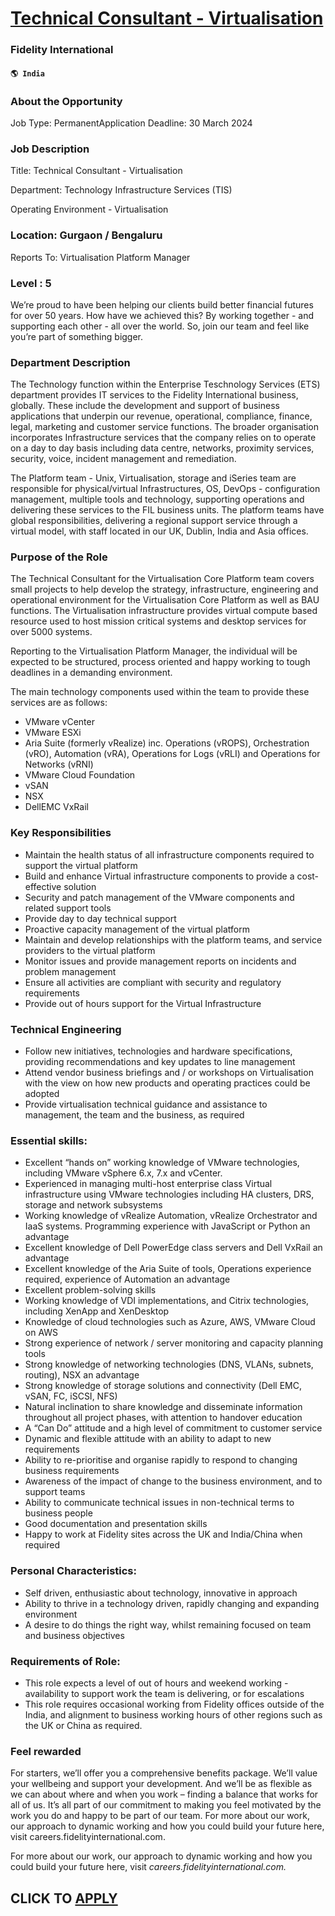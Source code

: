 # [Technical Consultant - Virtualisation](https://www.remotewlb.com/apply/technical-consultant-virtualisation)  
### Fidelity International  
#### `🌎 India`  

### About the Opportunity

Job Type: PermanentApplication Deadline: 30 March 2024

### Job Description

Title: Technical Consultant - Virtualisation

Department: Technology Infrastructure Services (TIS)

Operating Environment - Virtualisation

### Location: Gurgaon / Bengaluru

Reports To: Virtualisation Platform Manager

### Level : 5

We’re proud to have been helping our clients build better financial futures for over 50 years. How have we achieved this? By working together - and supporting each other - all over the world. So, join our team and feel like you’re part of something bigger.

### Department Description

The Technology function within the Enterprise Teschnology Services (ETS) department provides IT services to the Fidelity International business, globally. These include the development and support of business applications that underpin our revenue, operational, compliance, finance, legal, marketing and customer service functions. The broader organisation incorporates Infrastructure services that the company relies on to operate on a day to day basis including data centre, networks, proximity services, security, voice, incident management and remediation.

The Platform team - Unix, Virtualisation, storage and iSeries team are responsible for physical/virtual Infrastructures, OS, DevOps - configuration management, multiple tools and technology, supporting operations and delivering these services to the FIL business units. The platform teams have global responsibilities, delivering a regional support service through a virtual model, with staff located in our UK, Dublin, India and Asia offices.

### Purpose of the Role

The Technical Consultant for the Virtualisation Core Platform team covers small projects to help develop the strategy, infrastructure, engineering and operational environment for the Virtualisation Core Platform as well as BAU functions. The Virtualisation infrastructure provides virtual compute based resource used to host mission critical systems and desktop services for over 5000 systems.

Reporting to the Virtualisation Platform Manager, the individual will be expected to be structured, process oriented and happy working to tough deadlines in a demanding environment.

The main technology components used within the team to provide these services are as follows:

  * VMware vCenter
  * VMware ESXi
  * Aria Suite (formerly vRealize) inc. Operations (vROPS), Orchestration (vRO), Automation (vRA), Operations for Logs (vRLI) and Operations for Networks (vRNI)
  * VMware Cloud Foundation
  * vSAN
  * NSX
  * DellEMC VxRail

### Key Responsibilities

  * Maintain the health status of all infrastructure components required to support the virtual platform
  * Build and enhance Virtual infrastructure components to provide a cost-effective solution
  * Security and patch management of the VMware components and related support tools
  * Provide day to day technical support
  * Proactive capacity management of the virtual platform
  * Maintain and develop relationships with the platform teams, and service providers to the virtual platform
  * Monitor issues and provide management reports on incidents and problem management
  * Ensure all activities are compliant with security and regulatory requirements
  * Provide out of hours support for the Virtual Infrastructure

### Technical Engineering

  * Follow new initiatives, technologies and hardware specifications, providing recommendations and key updates to line management
  * Attend vendor business briefings and / or workshops on Virtualisation with the view on how new products and operating practices could be adopted
  * Provide virtualisation technical guidance and assistance to management, the team and the business, as required

### Essential skills:

  * Excellent “hands on” working knowledge of VMware technologies, including VMware vSphere 6.x, 7.x and vCenter.
  * Experienced in managing multi-host enterprise class Virtual infrastructure using VMware technologies including HA clusters, DRS, storage and network subsystems
  * Working knowledge of vRealize Automation, vRealize Orchestrator and IaaS systems. Programming experience with JavaScript or Python an advantage
  * Excellent knowledge of Dell PowerEdge class servers and Dell VxRail an advantage
  * Excellent knowledge of the Aria Suite of tools, Operations experience required, experience of Automation an advantage
  * Excellent problem-solving skills
  * Working knowledge of VDI implementations, and Citrix technologies, including XenApp and XenDesktop
  * Knowledge of cloud technologies such as Azure, AWS, VMware Cloud on AWS
  * Strong experience of network / server monitoring and capacity planning tools
  * Strong knowledge of networking technologies (DNS, VLANs, subnets, routing), NSX an advantage
  * Strong knowledge of storage solutions and connectivity (Dell EMC, vSAN, FC, iSCSI, NFS)
  * Natural inclination to share knowledge and disseminate information throughout all project phases, with attention to handover education
  * A “Can Do” attitude and a high level of commitment to customer service
  * Dynamic and flexible attitude with an ability to adapt to new requirements
  * Ability to re-prioritise and organise rapidly to respond to changing business requirements
  * Awareness of the impact of change to the business environment, and to support teams
  * Ability to communicate technical issues in non-technical terms to business people
  * Good documentation and presentation skills
  * Happy to work at Fidelity sites across the UK and India/China when required

### Personal Characteristics:

  * Self driven, enthusiastic about technology, innovative in approach
  * Ability to thrive in a technology driven, rapidly changing and expanding environment
  * A desire to do things the right way, whilst remaining focused on team and business objectives

### Requirements of Role:

  * This role expects a level of out of hours and weekend working - availability to support work the team is delivering, or for escalations
  * This role requires occasional working from Fidelity offices outside of the India, and alignment to business working hours of other regions such as the UK or China as required.

### Feel rewarded

For starters, we’ll offer you a comprehensive benefits package. We’ll value your wellbeing and support your development. And we’ll be as flexible as we can about where and when you work – finding a balance that works for all of us. It’s all part of our commitment to making you feel motivated by the work you do and happy to be part of our team. For more about our work, our approach to dynamic working and how you could build your future here, visit careers.fidelityinternational.com.

For more about our work, our approach to dynamic working and how you could build your future here, visit _careers.fidelityinternational.com._

  
## CLICK TO [APPLY](https://www.remotewlb.com/apply/technical-consultant-virtualisation)

